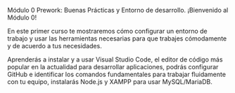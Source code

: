 Módulo 0 Prework: Buenas Prácticas y Entorno de desarrollo.
¡Bienvenido al Módulo 0!

En este primer curso te mostraremos cómo configurar un entorno de trabajo y usar las herramientas necesarias para que trabajes cómodamente y de acuerdo a tus necesidades.

Aprenderás a instalar y a usar Visual Studio Code, el editor de código más popular en la actualidad para desarrollar aplicaciones, podrás configurar GitHub e identificar los comandos fundamentales para trabajar fluidamente con tu equipo, instalarás Node.js y XAMPP para usar MySQL/MariaDB.
